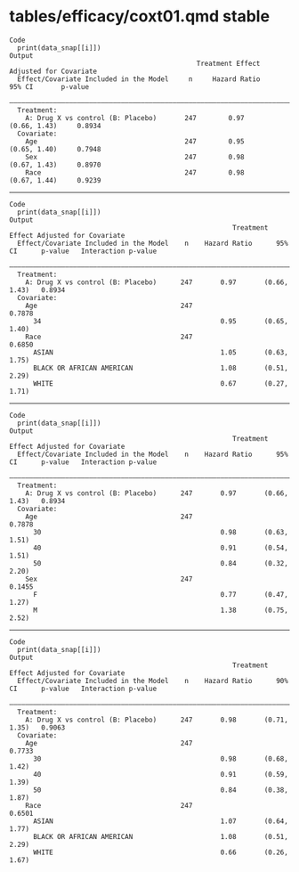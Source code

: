 # tables/efficacy/coxt01.qmd stable

    Code
      print(data_snap[[i]])
    Output
                                                   Treatment Effect Adjusted for Covariate     
      Effect/Covariate Included in the Model     n     Hazard Ratio       95% CI       p-value 
      —————————————————————————————————————————————————————————————————————————————————————————
      Treatment:                                                                               
        A: Drug X vs control (B: Placebo)       247        0.97        (0.66, 1.43)     0.8934 
      Covariate:                                                                               
        Age                                     247        0.95        (0.65, 1.40)     0.7948 
        Sex                                     247        0.98        (0.67, 1.43)     0.8970 
        Race                                    247        0.98        (0.67, 1.44)     0.9239 

---

    Code
      print(data_snap[[i]])
    Output
                                                            Treatment Effect Adjusted for Covariate             
      Effect/Covariate Included in the Model    n    Hazard Ratio      95% CI      p-value   Interaction p-value
      ——————————————————————————————————————————————————————————————————————————————————————————————————————————
      Treatment:                                                                                                
        A: Drug X vs control (B: Placebo)      247       0.97       (0.66, 1.43)   0.8934                       
      Covariate:                                                                                                
        Age                                    247                                                 0.7878       
          34                                             0.95       (0.65, 1.40)                                
        Race                                   247                                                 0.6850       
          ASIAN                                          1.05       (0.63, 1.75)                                
          BLACK OR AFRICAN AMERICAN                      1.08       (0.51, 2.29)                                
          WHITE                                          0.67       (0.27, 1.71)                                

---

    Code
      print(data_snap[[i]])
    Output
                                                            Treatment Effect Adjusted for Covariate             
      Effect/Covariate Included in the Model    n    Hazard Ratio      95% CI      p-value   Interaction p-value
      ——————————————————————————————————————————————————————————————————————————————————————————————————————————
      Treatment:                                                                                                
        A: Drug X vs control (B: Placebo)      247       0.97       (0.66, 1.43)   0.8934                       
      Covariate:                                                                                                
        Age                                    247                                                 0.7878       
          30                                             0.98       (0.63, 1.51)                                
          40                                             0.91       (0.54, 1.51)                                
          50                                             0.84       (0.32, 2.20)                                
        Sex                                    247                                                 0.1455       
          F                                              0.77       (0.47, 1.27)                                
          M                                              1.38       (0.75, 2.52)                                

---

    Code
      print(data_snap[[i]])
    Output
                                                            Treatment Effect Adjusted for Covariate             
      Effect/Covariate Included in the Model    n    Hazard Ratio      90% CI      p-value   Interaction p-value
      ——————————————————————————————————————————————————————————————————————————————————————————————————————————
      Treatment:                                                                                                
        A: Drug X vs control (B: Placebo)      247       0.98       (0.71, 1.35)   0.9063                       
      Covariate:                                                                                                
        Age                                    247                                                 0.7733       
          30                                             0.98       (0.68, 1.42)                                
          40                                             0.91       (0.59, 1.39)                                
          50                                             0.84       (0.38, 1.87)                                
        Race                                   247                                                 0.6501       
          ASIAN                                          1.07       (0.64, 1.77)                                
          BLACK OR AFRICAN AMERICAN                      1.08       (0.51, 2.29)                                
          WHITE                                          0.66       (0.26, 1.67)                                


